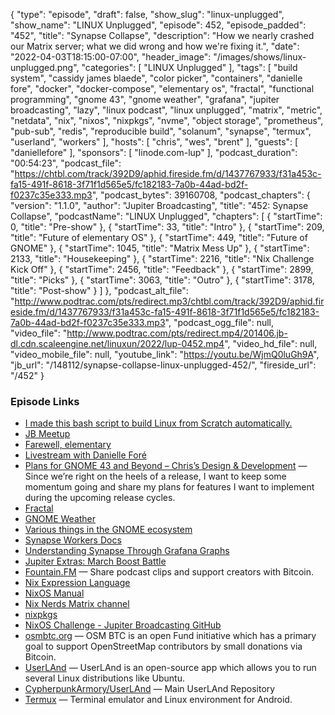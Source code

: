 {
  "type": "episode",
  "draft": false,
  "show_slug": "linux-unplugged",
  "show_name": "LINUX Unplugged",
  "episode": 452,
  "episode_padded": "452",
  "title": "Synapse Collapse",
  "description": "How we nearly crashed our Matrix server; what we did wrong and how we're fixing it.",
  "date": "2022-04-03T18:15:00-07:00",
  "header_image": "/images/shows/linux-unplugged.png",
  "categories": [
    "LINUX Unplugged"
  ],
  "tags": [
    "build system",
    "cassidy james blaede",
    "color picker",
    "containers",
    "danielle fore",
    "docker",
    "docker-compose",
    "elementary os",
    "fractal",
    "functional programming",
    "gnome 43",
    "gnome weather",
    "grafana",
    "jupiter broadcasting",
    "lazy",
    "linux podcast",
    "linux unplugged",
    "matrix",
    "metric",
    "netdata",
    "nix",
    "nixos",
    "nixpkgs",
    "nvme",
    "object storage",
    "prometheus",
    "pub-sub",
    "redis",
    "reproducible build",
    "solanum",
    "synapse",
    "termux",
    "userland",
    "workers"
  ],
  "hosts": [
    "chris",
    "wes",
    "brent"
  ],
  "guests": [
    "daniellefore"
  ],
  "sponsors": [
    "linode.com-lup"
  ],
  "podcast_duration": "00:54:23",
  "podcast_file": "https://chtbl.com/track/392D9/aphid.fireside.fm/d/1437767933/f31a453c-fa15-491f-8618-3f71f1d565e5/fc182183-7a0b-44ad-bd2f-f0237c35e333.mp3",
  "podcast_bytes": 39160708,
  "podcast_chapters": {
    "version": "1.1.0",
    "author": "Jupiter Broadcasting",
    "title": "452: Synapse Collapse",
    "podcastName": "LINUX Unplugged",
    "chapters": [
      {
        "startTime": 0,
        "title": "Pre-show"
      },
      {
        "startTime": 33,
        "title": "Intro"
      },
      {
        "startTime": 209,
        "title": "Future of elementary OS"
      },
      {
        "startTime": 449,
        "title": "Future of GNOME"
      },
      {
        "startTime": 1045,
        "title": "Matrix Mess Up"
      },
      {
        "startTime": 2133,
        "title": "Housekeeping"
      },
      {
        "startTime": 2216,
        "title": "Nix Challenge Kick Off"
      },
      {
        "startTime": 2456,
        "title": "Feedback"
      },
      {
        "startTime": 2899,
        "title": "Picks"
      },
      {
        "startTime": 3063,
        "title": "Outro"
      },
      {
        "startTime": 3178,
        "title": "Post-show"
      }
    ]
  },
  "podcast_alt_file": "http://www.podtrac.com/pts/redirect.mp3/chtbl.com/track/392D9/aphid.fireside.fm/d/1437767933/f31a453c-fa15-491f-8618-3f71f1d565e5/fc182183-7a0b-44ad-bd2f-f0237c35e333.mp3",
  "podcast_ogg_file": null,
  "video_file": "http://www.podtrac.com/pts/redirect.mp4/201406.jb-dl.cdn.scaleengine.net/linuxun/2022/lup-0452.mp4",
  "video_hd_file": null,
  "video_mobile_file": null,
  "youtube_link": "https://youtu.be/WjmQ0luGh9A",
  "jb_url": "/148112/synapse-collapse-linux-unplugged-452/",
  "fireside_url": "/452"
}


### Episode Links

  * [I made this bash script to build Linux from Scratch automatically.](https://www.reddit.com/r/linux/comments/tuq1p3/i_made_this_bash_script_to_build_linux_from/ "I made this bash script to build Linux from Scratch automatically.")
  * [JB Meetup](http://meetup.com/jupiterbroadcasting "JB Meetup")
  * [Farewell, elementary](https://cassidyjames.com/blog/farewell-elementary/ "Farewell, elementary")
  * [Livestream with Danielle Foré](https://www.youtube.com/watch?v=Khvm9nldnNc "Livestream with Danielle Foré")
  * [Plans for GNOME 43 and Beyond – Chris’s Design & Development](https://blogs.gnome.org/christopherdavis/2022/04/03/plans-for-gnome-43-and-beyond/ "Plans for GNOME 43 and Beyond – Chris’s Design & Development") — Since we’re right on the heels of a release, I want to keep some momentum going and share my plans for features I want to implement during the upcoming release cycles.
  * [Fractal](https://gitlab.gnome.org/GNOME/fractal "Fractal")
  * [GNOME Weather](https://gitlab.gnome.org/GNOME/gnome-weather "GNOME Weather")
  * [Various things in the GNOME ecosystem](https://gitlab.gnome.org/dashboard/merge_requests?scope=all&utf8=%E2%9C%93&state=all&author_username=BrainBlasted "Various things in the GNOME ecosystem")
  * [Synapse Workers Docs](https://github.com/matrix-org/synapse/blob/develop/docs/workers.md "Synapse Workers Docs")
  * [Understanding Synapse Through Grafana Graphs](https://matrix-org.github.io/synapse/latest/usage/administration/understanding_synapse_through_grafana_graphs.html "Understanding Synapse Through Grafana Graphs")
  * [Jupiter Extras: March Boost Battle](https://extras.show/84 "Jupiter Extras: March Boost Battle")
  * [Fountain.FM](http://fountain.fm/ "Fountain.FM") — Share podcast clips and support creators with Bitcoin.
  * [Nix Expression Language](https://nixos.org/manual/nix/stable/ "Nix Expression Language")
  * [NixOS Manual](https://nixos.org/manual/nixos/stable/ "NixOS Manual")
  * [Nix Nerds Matrix channel](https://linuxunplugged.com/matrixinfo "Nix Nerds Matrix channel")
  * [nixpkgs](https://github.com/NixOS/nixpkgs "nixpkgs")
  * [NixOS Challenge - Jupiter Broadcasting GitHub](https://github.com/JupiterBroadcasting/nixos-challenge "NixOS Challenge - Jupiter Broadcasting GitHub")
  * [osmbtc.org](http://osmbtc.org/ "osmbtc.org") — OSM BTC is an open Fund initiative which has a primary goal to support OpenStreetMap contributors by small donations via Bitcoin.
  * [UserLAnd](https://play.google.com/store/apps/details?id=tech.ula&hl=en_US&gl=US "UserLAnd") — UserLAnd is an open-source app which allows you to run several Linux distributions like Ubuntu.
  * [CypherpunkArmory/UserLAnd](https://github.com/CypherpunkArmory/UserLAnd "CypherpunkArmory/UserLAnd") — Main UserLAnd Repository
  * [Termux](https://termux.com/ "Termux") — Terminal emulator and Linux environment for Android.


